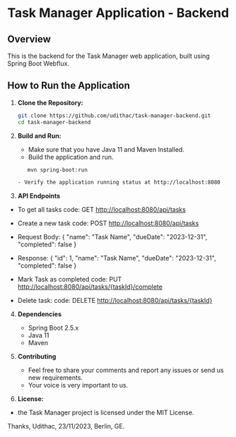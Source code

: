 # Task Manager Application - Backend

## Overview

This is the backend for the Task Manager web application, built using Spring Boot Webflux.

## How to Run the Application

1. **Clone the Repository:**

   ```bash
   git clone https://github.com/udithac/task-manager-backend.git
   cd task-manager-backend


2. **Build and Run:**

   - Make sure that you have Java 11 and Maven Installed.
   - Build the application and run.
   ```bash
      mvn spring-boot:run
   
   - Verify the application running status at http://localhost:8080

3. **API Endpoints**

- To get all tasks
code:
    GET <http://localhost:8080/api/tasks>

- Create a new task
code:
    POST <http://localhost:8080/api/tasks>

- Request Body:
    {
    "name": "Task Name",
    "dueDate": "2023-12-31",
    "completed": false
    }

- Response:
    {
    "id": 1,
    "name": "Task Name",
    "dueDate": "2023-12-31",
    "completed": false
    }

- Mark Task as completed
code:
    PUT <http://localhost:8080/api/tasks/{taskId}/complete>

- Delete task:
code:
    DELETE <http://localhost:8080/api/tasks/{taskId}>

4. **Dependencies**
    - Spring Boot 2.5.x
    - Java 11
    - Maven

5. **Contributing**
    - Feel free to share your comments and report any issues or send us new requirements.
    - Your voice is very important to us.

6. **License:**

- the Task Manager project is licensed under the MIT License.


Thanks, Udithac, 23/11/2023, Berlin, GE.
